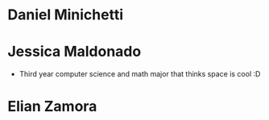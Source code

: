 # Daniel Minichetti

# Jessica Maldonado

- Third year computer science and math major that thinks space is cool :D

# Elian Zamora
